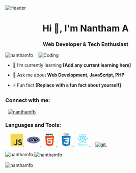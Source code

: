 ![Header](./githubheader.png)

<h1 align="center">Hi 👋, I'm Nantham A</h1>
<h3 align="center">Web Developer & Tech Enthusiast</h3>

<img align="right" alt="Coding" width="400" src="./images/coding.gif"> 

<p align="left"> <img src="https://komarev.com/ghpvc/?username=nanthamfb&label=Profile%20views&color=0e75b6&style=flat" alt="nanthamfb" /> </p>

- 🌱 I’m currently learning **[Add any current learning here]**

- 💬 Ask me about **Web Development, JavaScript, PHP**

- ⚡ Fun fact **[Replace with a fun fact about yourself]**

<h3 align="left">Connect with me:</h3>
<p align="left">
  <a href="https://www.linkedin.com/in/nantham-a-657221291/" target="_blank"><img align="center" src="https://raw.githubusercontent.com/rahuldkjain/github-profile-readme-generator/master/src/images/icons/Social/linked-in-alt.svg" alt="nanthamfb" height="30" width="40" /></a> 
</p>

<h3 align="left">Languages and Tools:</h3>
<p align="left"> 
  <a href="https://developer.mozilla.org/en-US/docs/Web/JavaScript" target="_blank" rel="noreferrer"> <img src="https://raw.githubusercontent.com/devicons/devicon/master/icons/javascript/javascript-original.svg" alt="javascript" width="40" height="40"/> </a>
  <a href="https://www.php.net/" target="_blank" rel="noreferrer"> <img src="https://raw.githubusercontent.com/devicons/devicon/master/icons/php/php-original.svg" alt="php" width="40" height="40"/> </a>
  <a href="https://www.w3.org/html/" target="_blank" rel="noreferrer"> <img src="https://raw.githubusercontent.com/devicons/devicon/master/icons/html5/html5-original-wordmark.svg" alt="html5" width="40" height="40"/> </a>
  <a href="https://www.w3schools.com/css/" target="_blank" rel="noreferrer"> <img src="https://raw.githubusercontent.com/devicons/devicon/master/icons/css3/css3-original-wordmark.svg" alt="css3" width="40" height="40"/> </a>
  <a href="https://reactjs.org/" target="_blank" rel="noreferrer"> <img src="https://raw.githubusercontent.com/devicons/devicon/master/icons/react/react-original-wordmark.svg" alt="react" width="40" height="40"/> </a> 
  <a href="https://git-scm.com/" target="_blank" rel="noreferrer"> <img src="https://www.vectorlogo.zone/logos/git-scm/git-scm-icon.svg" alt="git" width="40" height="40"/> </a> 
</p>

<p><img align="left" src="https://github-readme-stats.vercel.app/api/top-langs?username=nanthamfb&show_icons=true&locale=en&layout=compact" alt="nanthamfb" /></p>

<p>&nbsp;<img align="center" src="https://github-readme-stats.vercel.app/api?username=nanthamfb&show_icons=true&locale=en" alt="nanthamfb" /></p>

<p><img align="center" src="https://github-readme-streak-stats.herokuapp.com/?user=nanthamfb&" alt="nanthamfb" /></p>
